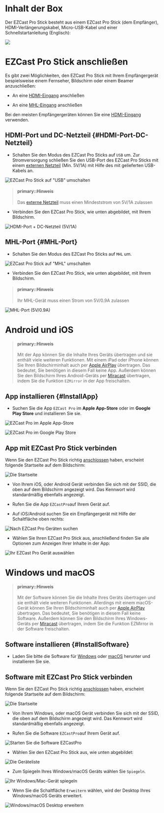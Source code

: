 # Inhalt der Box

Der EZCast Pro Stick besteht aus einem EZCast Pro Stick \(dem Empfänger\), HDMI-Verlängerungskabel, Micro-USB-Kabel und einer Schnellstartanleitung \(Englisch\):

![](/images/EZCastPro_Stick_contents_DE.jpg)

# EZCast Pro Stick anschließen

Es gibt zwei Möglichkeiten, den EZCast Pro Stick mit Ihrem Empfängergerät bespielsweise einem Fernseher, Bildschirm oder einem Beamer anzuschließen:

* An eine [HDMI-Eingang](#HDMI-Port-DC-Netzteil) anschließen

* An eine [MHL-Eingang](#MHL-Port) anschließen

Bei den meisten Empfängergeräten können Sie eine [HDMI-Eingang](#HDMI-Port-DC-Netzteil) verwenden.

## HDMI-Port und DC-Netzteil {#HDMI-Port-DC-Netzteil}

* Schalten Sie den Modus des EZCast Pro Sticks auf `USB` um. Zur Stromversorgung schließen Sie den USB-Port des EZCast Pro Sticks mit einem [externen Netzteil](https://www.amazon.de/USB-Netz-Ladegerät-Adapter-SAMSUNG-ETAU90EWE-Weiß/dp/B00D2D9LF2/ref=sr_1_64?s=ce-de&ie=UTF8&qid=1531483723&sr=1-64&keywords=USB+charger) \(Min. 5V/1A\) mit Hilfe des mit gelieferten USB-Kabels an. 

![EZCast Pro Stick auf &quot;USB&quot; umschalten](/images/Set_HDMI-DE.jpg)

> #### primary::Hinweis
>
> Das [externe Netzteil](https://www.amazon.de/USB-Netz-Ladegerät-Adapter-SAMSUNG-ETAU90EWE-Weiß/dp/B00D2D9LF2/ref=sr_1_64?s=ce-de&ie=UTF8&qid=1531483723&sr=1-64&keywords=USB+charger) muss einen Mindeststrom von 5V/1A zulassen

* Verbinden Sie den EZCast Pro Stick, wie unten abgebildet, mit Ihrem Bildschirm. 

![HDMI-Port + DC-Netzteil (5V/1A)](/images/plugin_HDMI.jpg)

## MHL-Port {#MHL-Port}

* Schalten Sie den Modus des EZCast Pro Sticks auf `MHL` um.

![EZCast Pro Stick auf &quot;MHL&quot; umschalten](/images/Set_MHL-DE.jpg)

* Verbinden Sie den EZCast Pro Stick, wie unten abgebildet, mit Ihrem Bildschirm. 

> #### primary::Hinweis
>
> Ihr MHL-Gerät muss einen Strom von 5V/0.9A zulassen

![MHL-Port (5V/0.9A)](/images/plugin_MHL.jpg)

# Android und iOS

> #### primary::Hinweis
>
> Mit der App können Sie die Inhalte Ihres Geräts übertragen und sie enthält viele weiteren Funktionen. Mit einem iPad oder iPhone können Sie Ihren Bildschirminhalt auch per [Apple AirPlay](airplay.md) übertragen. Das bedeutet, Sie benötigen in diesem Fall keine App. Außerdem können Sie den Bildschirm Ihres Android-Geräts per [Miracast](miracast.md) übertragen, indem Sie die Funktion `EZMirror` in der App freischalten.

## App installieren {#InstallApp}

* Suchen Sie die App `EZCast Pro` im **Apple App-Store**  oder im **Google Play Store** und installieren Sie sie.

![EZCast Pro im Apple App-Store](/images/EZCastProApp_AppleStore.jpg)

![EZCast Pro im Google Play Store](/images/EZCastProApp_PlayStore.jpg)

## App mit EZCast Pro Stick verbinden

Wenn Sie den EZCast Pro Stick richtig [anschlossen](#ezcast-pro-stick-anschließen) haben, erscheint folgende Startseite auf dem Bildschirm:

![Die Startseite](/images/ProBox_Startseite.jpg)

* Von Ihrem iOS, oder Android Gerät verbinden Sie sich mit der SSID, die oben auf dem Bildschirm angezeigt wird. Das Kennwort wird standardmäßig ebenfalls angezeigt.

* Rufen Sie die App `EZCastPro`auf Ihrem Gerät auf.

* Auf iOS/Android suchen Sie ein Empfängergerät mit Hilfe der Schaltfläche oben rechts:

![Nach EZCast Pro Geräten suchen](/images/iOS_Device-list.jpg)

* Wählen Sie Ihren EZCast Pro Stick aus, anschließend finden Sie alle Optionen zum Anzeigen Ihrer Inhalte in der App:

![Ihr EZCast Pro Gerät auswählen](/images/iOS_select-device.jpg)

# Windows und macOS

> #### primary::Hinweis
>
> Mit der Software können Sie die Inhalte Ihres Geräts übertragen und sie enthält viele weiteren Funktionen. Allerdings mit einem macOS-Gerät können Sie Ihren Bildschirminhalt auch per [Apple AirPlay](airplay.md) übertragen. Das bedeutet, Sie benötigen in diesem Fall keine Software. Außerdem können Sie den Bildschirm Ihres Windows-Geräts per [Miracast](miracast.md) übertragen, indem Sie die Funktion EZMirror in der Software freischalten.

## Software installieren {#InstallSoftware}

* Laden Sie bitte die Software für [Windows](https://www.ezcast.com/app/ezcast/pro/windows) oder [macOS](https://www.ezcast.com/app/ezcast/pro/macos) herunter und installieren Sie sie.

## Software mit EZCast Pro Stick verbinden

Wenn Sie den EZCast Pro Stick richtig [anschlossen](#Connect_LANBox) haben, erscheint folgende Startseite auf dem Bildschirm:

![Die Startseite](/images/ProBox_Startseite.jpg)

* Von Ihrem Windows, oder macOS Gerät verbinden Sie sich mit der SSID, die oben auf dem Bildschirm angezeigt wird. Das Kennwort wird standardmäßig ebenfalls angezeigt.

* Rufen Sie die Software `EZCastPro`auf Ihrem Gerät auf.

![Starten Sie die Software EZCastPro](/images/EZCastPro_Start_Software.jpg)

* Wählen Sie den EZCast Pro Stick aus, wie unten abgebildet:

![Die Geräteliste](/images/mac-windows_device-list.jpg)

* Zum Spiegeln Ihres Windows/macOS Geräts wählen Sie `Spiegeln`.

![Ihr Windows/Mac-Gerät spiegeln](/images/mac-windows_mirror.jpg)

* Wenn Sie die Schaltfläche `Erweitern` wählen, wird der Desktop Ihres Windows/macOS Geräts erweitert.

![Windows/macOS Desktop erweitern](/images/mac-windows_extend.jpg)

